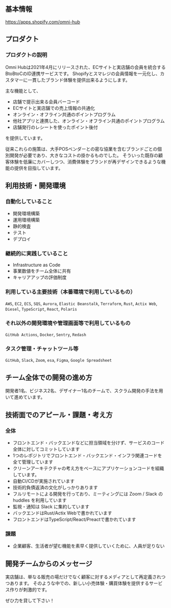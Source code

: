 ## 基本情報

https://apps.shopify.com/omni-hub

## プロダクト

### プロダクトの説明

Omni Hubは2021年4月にリリースされた、ECサイトと実店舗の会員を統合するBtoBtoCのID連携サービスです。
Shopifyとスマレジの会員情報を一元化し、カスタマーに一貫したブランド体験を提供出来るようにします。

主な機能として、

* 店舗で提示出来る会員バーコード
* ECサイトと実店舗での売上情報の共通化
* オンライン・オフライン共通のポイントプログラム
* 他社アプリと連携した、オンライン・オフライン共通のポイントプログラム
* 店舗発行のレシートを使ったポイント後付

を提供しています。

従来これらの施策は、大手POSベンダーとの密な協業を含むブランドごとの個別開発が必要であり、大きなコストの掛かるものでした。
そういった既存の顧客体験を低廉にカバーしつつ、消費体験をブランドが再デザインできるような機能の提供を目指しています。

## 利用技術・開発環境

### 自動化していること

- 開発環境構築
- 運用環境構築
- 静的検査
- テスト
- デプロイ

### 継続的に実践していること

- Infrastructure as Code
- 事業数値をチーム全体に共有
- キャリアアップの評価制度

### 利用している主要技術（本番環境で利用しているもの）

`AWS`, `EC2`, `ECS`, `SQS`, `Aurora`, `Elastic Beanstalk`, `Terraform`, `Rust`, `Actix Web`, `Diesel`, `TypeScript`, `React`, `Polaris`

### それ以外の開発環境や管理画面等で利用しているもの

`GitHub Actions`, `Docker`, `Sentry`, `Redash`

### タスク管理・チャットツール等

`GitHub`, `Slack`, `Zoom`, `esa`, `Figma`, `Google Spreadsheet`

## チーム全体での開発の進め方

開発者1名、ビジネス2名、デザイナー1名のチームで、スクラム開発の手法を用いて進めています。

## 技術面でのアピール・課題・考え方

### 全体

- フロントエンド・バックエンドなどに担当領域を分けず、サービスのコード全体に対してコミットしています
- 1つのレポジトリでフロントエンド・バックエンド・インフラ関連コードを全て管理しています
- クリーンアーキテクチャの考え方をベースにアプリケーションコードを組織しています。
- 自動CI/CDが実施されています
- 技術的負債返済の文化がしっかりあります
- フルリモートによる開発を行っており、ミーティングには Zoom / Slack の huddles を利用しています
- 監視・通知は Slack に集約しています
- バックエンドはRust/Actix Webで書かれています
- フロントエンドはTypeScript/React/Preactで書かれています

### 課題

- 企業顧客、生活者が望む機能を素早く提供していくために、人員が足りない

## 開発チームからのメッセージ

実店舗は、単なる販売の場だけでなく顧客に対するメディアとして再定義されつつあります。
そのような中での、新しい小売体験・購買体験を提供するサービス作りが刺激的です。

ぜひ力を貸して下さい！
